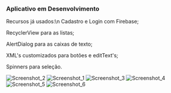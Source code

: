 ### Aplicativo em Desenvolvimento




Recursos já usados:\n
Cadastro e Login com Firebase;

RecyclerView para as listas;

AlertDialog para as caixas de texto;

XML's customizados para botões e editText's;

Spinners para seleção.


![Screenshot_2](https://user-images.githubusercontent.com/47503233/147622766-70e1d97e-9a88-4c66-ac63-58f10bddd54b.png)
![Screenshot_1](https://user-images.githubusercontent.com/47503233/147622762-3409bcd0-e2bb-4f0d-896e-66cf2e9cdfa9.png)
![Screenshot_3](https://user-images.githubusercontent.com/47503233/147622767-c27a9a38-1d80-47c5-8e40-30d3b046e472.png)
![Screenshot_4](https://user-images.githubusercontent.com/47503233/147622771-a356ae8e-966b-47fe-ba86-0fea286a7b30.png)
![Screenshot_5](https://user-images.githubusercontent.com/47503233/147622772-aa728fac-fd81-4d5a-8f8b-610fcc5ef1e9.png)
![Screenshot_6](https://user-images.githubusercontent.com/47503233/147622774-6779cb4b-cd52-4422-98b9-35aea379f2b8.png)
